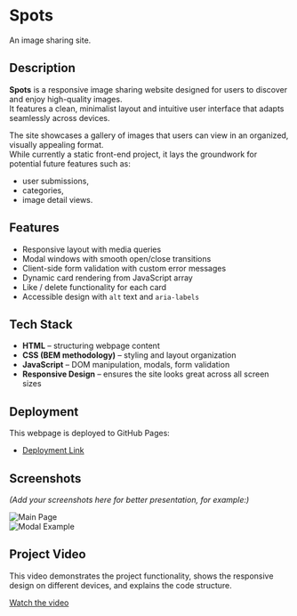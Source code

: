 # Spots

An image sharing site.

## Description

**Spots** is a responsive image sharing website designed for users to discover and enjoy high-quality images.  
It features a clean, minimalist layout and intuitive user interface that adapts seamlessly across devices.

The site showcases a gallery of images that users can view in an organized, visually appealing format.  
While currently a static front-end project, it lays the groundwork for potential future features such as:

- user submissions,
- categories,
- image detail views.

## Features

- Responsive layout with media queries
- Modal windows with smooth open/close transitions
- Client-side form validation with custom error messages
- Dynamic card rendering from JavaScript array
- Like / delete functionality for each card
- Accessible design with `alt` text and `aria-labels`

## Tech Stack

- **HTML** – structuring webpage content
- **CSS (BEM methodology)** – styling and layout organization
- **JavaScript** – DOM manipulation, modals, form validation
- **Responsive Design** – ensures the site looks great across all screen sizes

## Deployment

This webpage is deployed to GitHub Pages:

- [Deployment Link](https://valeriia0799.github.io/se_project_spots/)

## Screenshots

_(Add your screenshots here for better presentation, for example:)_

![Main Page](./images/main%20page.png)  
![Modal Example](./images/example%20of%20picture.png)

## Project Video

This video demonstrates the project functionality, shows the responsive design on different devices, and explains the code structure.

[Watch the video](https://drive.google.com/file/d/19wasO3viRnEgvYJUrXf-nA29z9Vq7FLj/view?usp=sharing)
